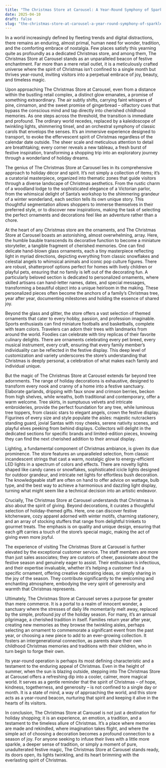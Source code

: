 ```yaml
---
title: "The Christmas Store at Carousel: A Year-Round Symphony of Sparkle, Tradition, and Unforgettable Magic"
date: 2025-04-10
draft: false
slug: "the-christmas-store-at-carousel-a-year-round-symphony-of-sparkle-tradition-and-unforgettable-magic" 
---
```


In a world increasingly defined by fleeting trends and digital distractions, there remains an enduring, almost primal, human need for wonder, tradition, and the comforting embrace of nostalgia. Few places satisfy this yearning quite as profoundly as a dedicated Christmas store, and among them, The Christmas Store at Carousel stands as an unparalleled beacon of festive enchantment. Far more than a mere retail outlet, it is a meticulously crafted universe where the spirit of Christmas isn’t confined to a single month but thrives year-round, inviting visitors into a perpetual embrace of joy, beauty, and timeless magic.

Upon approaching The Christmas Store at Carousel, even from a distance within the bustling retail complex, a distinct glow emanates, a promise of something extraordinary. The air subtly shifts, carrying faint whispers of pine, cinnamon, and the sweet promise of gingerbread – olfactory cues that bypass the conscious mind and tap directly into cherished childhood memories. As one steps across the threshold, the transition is immediate and profound. The ordinary world recedes, replaced by a kaleidoscope of twinkling lights, shimmering tinsel, and an orchestral symphony of classic carols that envelops the senses. It’s an immersive experience designed to transport, to evoke the effervescent spirit of Christmas regardless of the calendar date outside. The sheer scale and meticulous attention to detail are breathtaking; every corner reveals a new tableau, a fresh burst of festive inspiration, transforming a shopping trip into an exploratory journey through a wonderland of holiday dreams.

The genius of The Christmas Store at Carousel lies in its comprehensive approach to holiday décor and spirit. It’s not simply a collection of items; it’s a curatorial masterpiece, organized into thematic zones that guide visitors through a diverse landscape of Christmas aesthetics. From the rustic charm of a woodland lodge to the sophisticated elegance of a Victorian parlor, from the whimsical delight of Santa’s workshop to the shimmering grandeur of a winter wonderland, each section tells its own unique story. This thoughtful segmentation allows shoppers to immerse themselves in their preferred style, or to discover new inspirations, making the task of selecting the perfect ornaments and decorations feel like an adventure rather than a chore.

At the heart of any Christmas store are the ornaments, and The Christmas Store at Carousel boasts an astonishing, almost overwhelming, array. Here, the humble bauble transcends its decorative function to become a miniature storyteller, a tangible fragment of cherished memories. One can find delicate hand-blown glass ornaments, each a tiny masterpiece reflecting light in myriad directions, depicting everything from classic snowflakes and celestial angels to whimsical animals and iconic pop culture figures. There are robust, shatterproof options perfect for homes with lively children or playful pets, ensuring that no family is left out of the decorating fun. A particularly beloved section is dedicated to personalized ornaments, where skilled artisans can hand-letter names, dates, and special messages, transforming a beautiful object into a unique heirloom in the making. These personalized pieces often become the anchors of a family’s Christmas tree, year after year, documenting milestones and holding the essence of shared joy.

Beyond the glass and glitter, the store offers a vast selection of themed ornaments that cater to every hobby, passion, and profession imaginable. Sports enthusiasts can find miniature footballs and basketballs, complete with team colors. Travelers can adorn their trees with landmarks from around the world. Foodies can celebrate with tiny replicas of their favorite culinary delights. There are ornaments celebrating every pet breed, every musical instrument, every craft, ensuring that every family member’s individuality can be reflected in the festive display. This deep level of customization and variety underscores the store’s understanding that Christmas is deeply personal, a celebration of what makes each family and individual unique.

But the magic of The Christmas Store at Carousel extends far beyond tree adornments. The range of holiday decorations is exhaustive, designed to transform every nook and cranny of a home into a festive sanctuary. Elaborate garlands, dripping with faux snow and crimson berries, beckon from high shelves, while wreaths, both traditional and contemporary, offer a warm welcome. Tree skirts, in sumptuous velvets and intricate embroideries, provide the perfect foundation for any tree, while luminous tree toppers, from classic stars to elegant angels, crown the festive display. Figurines of every size and style populate the aisles: majestic nutcrackers standing guard, jovial Santas with rosy cheeks, serene nativity scenes, and playful elves peeking from behind displays. Collectors will delight in the dedicated sections for specific brands and limited-edition pieces, knowing they can find the next cherished addition to their annual display.

Lighting, a fundamental component of Christmas ambiance, is given its due prominence. The store features an unparalleled selection, from classic incandescent strings that cast a warm, nostalgic glow to energy-efficient LED lights in a spectrum of colors and effects. There are novelty lights shaped like candy canes or snowflakes, sophisticated icicle lights designed for outdoor grandeur, and intricate net lights for effortless bush decoration. The knowledgeable staff are often on hand to offer advice on wattage, bulb type, and the best way to achieve a harmonious and dazzling light display, turning what might seem like a technical decision into an artistic endeavor.

Crucially, The Christmas Store at Carousel understands that Christmas is also about the spirit of giving. Beyond decorations, it curates a thoughtful selection of holiday-themed gifts. Here, one can discover festive kitchenware, cozy apparel adorned with winter motifs, charming stationery, and an array of stocking stuffers that range from delightful trinkets to gourmet treats. The emphasis is on quality and unique design, ensuring that each gift carries a touch of the store’s special magic, making the act of giving even more joyful.

The experience of visiting The Christmas Store at Carousel is further elevated by the exceptional customer service. The staff members are more than just sales associates; they are curators of cheer, passionate about the festive season and genuinely eager to assist. Their enthusiasm is infectious, and their expertise invaluable, whether it’s helping a customer find a specific ornament, offering creative decorating ideas, or simply sharing in the joy of the season. They contribute significantly to the welcoming and enchanting atmosphere, embodying the very spirit of generosity and warmth that Christmas represents.

Ultimately, The Christmas Store at Carousel serves a purpose far greater than mere commerce. It is a portal to a realm of innocent wonder, a sanctuary where the stresses of daily life momentarily melt away, replaced by the simple, profound joy of the holiday season. For many, it’s an annual pilgrimage, a cherished tradition in itself. Families return year after year, creating new memories as they browse the twinkling aisles, perhaps selecting an ornament to commemorate a significant event from the past year, or choosing a new piece to add to an ever-growing collection. It fosters an intergenerational connection, as parents share their own childhood Christmas memories and traditions with their children, who in turn begin to forge their own.

Its year-round operation is perhaps its most defining characteristic and a testament to the enduring appeal of Christmas. Even in the height of summer, when the sun is blazing outside, stepping into The Christmas Store at Carousel offers a refreshing dip into a cooler, calmer, more magical world. It serves as a gentle reminder that the spirit of Christmas – of hope, kindness, togetherness, and generosity – is not confined to a single day or month. It is a state of mind, a way of approaching the world, and this store acts as a year-round beacon, nurturing that spirit and keeping it alive in the hearts of its visitors.

In conclusion, The Christmas Store at Carousel is not just a destination for holiday shopping; it is an experience, an emotion, a tradition, and a testament to the timeless allure of Christmas. It’s a place where memories are made and rekindled, where imagination takes flight, and where the simple act of choosing a decoration becomes a profound connection to a season of joy. For anyone seeking to infuse their lives with a little more sparkle, a deeper sense of tradition, or simply a moment of pure, unadulterated festive magic, The Christmas Store at Carousel stands ready, its doors open, its lights twinkling, and its heart brimming with the everlasting spirit of Christmas.